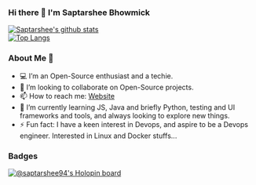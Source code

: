 ### Hi there 👋 I'm Saptarshee Bhowmick

[![Saptarshee's github stats](https://github-readme-stats.vercel.app/api?username=Saptarshee94&theme=onedark&include_all_commits=true&show_icons=true)](https://github.com/anuraghazra/github-readme-stats)  
[![Top Langs](https://github-readme-stats.vercel.app/api/top-langs/?username=anuraghazra&layout=compact&theme=onedark)](https://github.com/anuraghazra/github-readme-stats)

<!--
**Saptarshee94/Saptarshee94** is a ✨ _special_ ✨ repository because its `README.md` (this file) appears on your GitHub profile.

Here are some ideas to get you started:

- 🔭 I’m currently working on ...
- 🌱 I’m currently learning ...
- 👯 I’m looking to collaborate on ...
- 🤔 I’m looking for help with ...
- 💬 Ask me about ...
- 📫 How to reach me: ...
- 😄 Pronouns: ...
- ⚡ Fun fact: ...
-->
### About Me :adult:
- :computer: I’m an Open-Source enthusiast and a techie.
- 👯 I’m looking to collaborate on Open-Source projects.
- 📫 How to reach me: [Website](https://saptarsheebhowmick.in)
- 🌱 I’m currently learning JS, Java and briefly Python, testing and UI frameworks and tools, and always looking to explore new things.
- ⚡ Fun fact: I have a keen interest in Devops, and aspire to be a Devops engineer. Interested in Linux and Docker stuffs...

### Badges
[![@saptarshee94's Holopin board](https://holopin.io/api/user/board?user=saptarshee94)](https://holopin.io/@saptarshee94)
